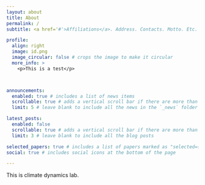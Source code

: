 ```yaml
---
layout: about
title: About
permalink: /
subtitle: <a href='#'>Affiliations</a>. Address. Contacts. Motto. Etc.

profile:
  align: right
  image: id.png
  image_circular: false # crops the image to make it circular
  more_info: >
    <p>This is a test</p>



announcements:
  enabled: true # includes a list of news items
  scrollable: true # adds a vertical scroll bar if there are more than 3 news items
  limit: 5 # leave blank to include all the news in the `_news` folder

latest_posts:
  enabled: false
  scrollable: true # adds a vertical scroll bar if there are more than 3 new posts items
  limit: 3 # leave blank to include all the blog posts

selected_papers: true # includes a list of papers marked as "selected={true}"
social: true # includes social icons at the bottom of the page

---
```


This is climate dynamics lab.
